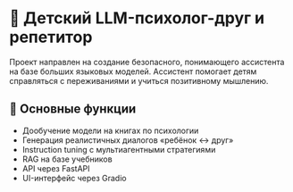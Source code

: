 # 🤖 Детский LLM-психолог-друг и репетитор

Проект направлен на создание безопасного, понимающего ассистента на базе больших языковых моделей. Ассистент помогает детям справляться с переживаниями и учиться позитивному мышлению.

## 🧠 Основные функции
- Дообучение модели на книгах по психологии
- Генерация реалистичных диалогов «ребёнок ↔ друг»
- Instruction tuning с мультиагентными стратегиями
- RAG на базе учебников
- API через FastAPI
- UI-интерфейс через Gradio


